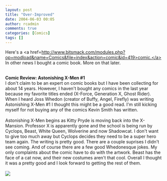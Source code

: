 ```yaml
---
layout: post
title: "Over-Improved"
date: 2004-06-03 00:05
author: rcadmin
comments: true
categories: [Comics]
tags: []
---
```

Here's a <a href=http://www.bitsmack.com/modules.php?op=modload&name=Comics&file=index&action=comic&id=419>comic.</a> In other news I bought a comic book. More on that later.
<br />

<br />
<b>Comic Review: Astonishing X-Men #1</b>
<br />
I don't claim to be an expert on comic books but I have been collecting for about 14 years. However, I haven't bought any comics in the last year because my favorite titles ended (X-Force, Generation X, Ghost Rider). When I heard Joss Whedon (creator of Buffy, Angel, Firefly) was writing Astonishing X-Men #1 I thought this might be a good read. I'm still kicking myself for not buying any of the comics Kevin Smith has written.
<br />

<br />
Astonishing X-Men begins as Kitty Pryde is moving back into the X-Mansion. Professor X is apparently gone and the school is being run by Cyclops, Beast, White Queen, Wolverine and now Shadowcat. I don't want to give too much away but Cyclops decides they need to be a super hero team again. The writing is pretty good. There are a couple suprises I didn't see coming. And of course there are a few good Whedonesque jokes. My only complaints about the comic have to do with the artwork. Beast has the face of a cat now, and their new costumes aren't that cool. Overall I thought it was a pretty good and I look forward to getting the rest of them. <Br><br><!--more--><img src='/wp/wp-content/comics/20040603.png' alt'' />
